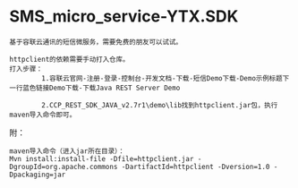 # SMS_micro_service-YTX.SDK

    基于容联云通讯的短信微服务，需要免费的朋友可以试试。

    httpclient的依赖需要手动打入仓库。
    打入步骤：
            1.容联云官网-注册-登录-控制台-开发文档-下载-短信Demo下载-Demo示例标题下一行蓝色链接Demo下载-下载Java REST Server Demo
            
            2.CCP_REST_SDK_JAVA_v2.7r1\demo\lib找到httpclient.jar包，执行maven导入命令即可。
            
            
            
            
 附：
 
    maven导入命令（进入jar所在目录）：
    Mvn install:install-file -Dfile=httpclient.jar -DgroupId=org.apache.commons -DartifactId=httpclient -Dversion=1.0 -Dpackaging=jar
